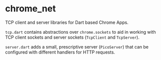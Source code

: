 # chrome_net

TCP client and server libraries for Dart based Chrome Apps.

`tcp.dart` contains abstractions over `chrome.sockets` to aid in working with
TCP client sockets and server sockets (`TcpClient` and `TcpServer`).

`server.dart` adds a small, prescriptive server (`PicoServer`) that can be
configured with different handlers for HTTP requests.

